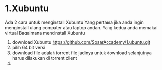 # 1.Xubuntu
Ada 2 cara untuk menginstall Xubuntu
Yang pertama jika anda ingin menginstall ulang computer atau laptop andan. Yang kedua anda memakai virtual
Bagaimana menginstall Xubuntu
1. download Xubuntu https://github.com/SosarAccademy/1.ubuntu.git
2. pilih 64 bit versi
3. download file adalah torrent file jadinya untuk download selanjutnya harus dilakukan di torrent client
4. 
